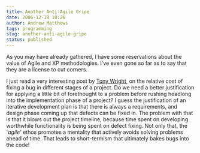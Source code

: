 ```yaml
---
title: Another Anti-Agile Gripe
date: 2006-12-18 10:26
author: Andrew Matthews
tags: programming
slug: another-anti-agile-gripe
status: published
---
```


As you may have already gathered, I have some reservations about the value of Agile and XP methodologies. I've even gone so far as to say that they are a license to cut corners.

I just read a very interesting post by [Tony Wright](http://anthonyswright.blogspot.com/2005/10/some-fix-time-data.html), on the relative cost of fixing a bug in different stages of a project. Do we need a better justification for applying a little bit of forethought to a problem before rushing headlong into the implementation phase of a project? I guess the justification of an iterative development plan is that there is always a requirements, and design phase coming up that defects can be fixed in. The problem with that is that it blows out the project timeline, because time spent on developing worthwhile functionality is being spent on defect fixing. Not only that, the '*agile'* ethos promotes a mentality that actively avoids solving problems ahead of time. That leads to short-termism that ultimately bakes bugs into the code!
